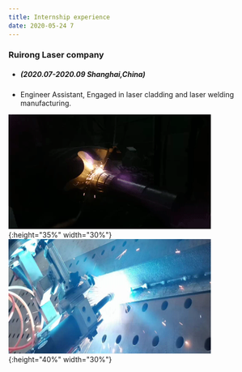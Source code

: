 ```yaml
---
title: Internship experience
date: 2020-05-24 7
---
```


###  Ruirong Laser company
* ##### (2020.07-2020.09 Shanghai,China)  
* Engineer Assistant, Engaged in laser cladding and laser welding manufacturing.

![p3](https://github.com/HonFii/resume/raw/master/_posts/Additive%20manufacturing.gif){:height="35%" width="30%"}  ![p5](https://github.com/HonFii/resume/raw/master/_posts/4.PNG){:height="40%" width="30%"}

